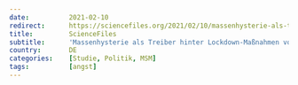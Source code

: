 ```yaml
---
date:          2021-02-10
redirect:      https://sciencefiles.org/2021/02/10/massenhysterie-als-treiber-hinter-lockdown-masnahmen-von-regierungen-neue-studie/
title:         ScienceFiles
subtitle:      'Massenhysterie als Treiber hinter Lockdown-Maßnahmen von Regierungen – neue Studie'
country:       DE
categories:    [Studie, Politik, MSM]
tags:          [angst]
---
```

